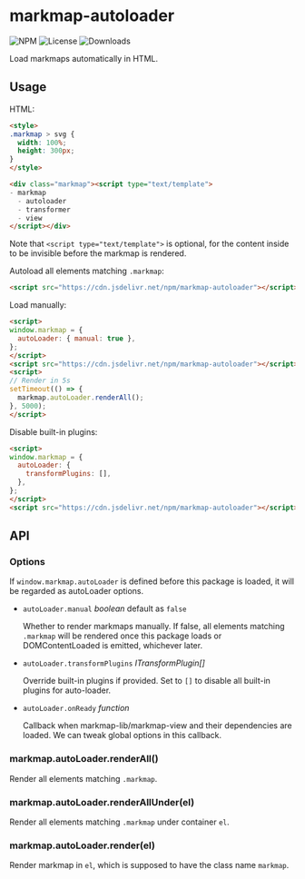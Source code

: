 # markmap-autoloader

![NPM](https://img.shields.io/npm/v/markmap-autoloader.svg)
![License](https://img.shields.io/npm/l/markmap-autoloader.svg)
![Downloads](https://img.shields.io/npm/dt/markmap-autoloader.svg)

Load markmaps automatically in HTML.

## Usage

HTML:

```html
<style>
.markmap > svg {
  width: 100%;
  height: 300px;
}
</style>

<div class="markmap"><script type="text/template">
- markmap
  - autoloader
  - transformer
  - view
</script></div>
```

Note that `<script type="text/template">` is optional, for the content inside to be invisible before the markmap is rendered.

Autoload all elements matching `.markmap`:

```html
<script src="https://cdn.jsdelivr.net/npm/markmap-autoloader"></script>
```

Load manually:

```html
<script>
window.markmap = {
  autoLoader: { manual: true },
};
</script>
<script src="https://cdn.jsdelivr.net/npm/markmap-autoloader"></script>
<script>
// Render in 5s
setTimeout(() => {
  markmap.autoLoader.renderAll();
}, 5000);
</script>
```

Disable built-in plugins:

```html
<script>
window.markmap = {
  autoLoader: {
    transformPlugins: [],
  },
};
</script>
<script src="https://cdn.jsdelivr.net/npm/markmap-autoloader"></script>
```

## API

### Options

If `window.markmap.autoLoader` is defined before this package is loaded, it will be regarded as autoLoader options.

- `autoLoader.manual` *boolean* default as `false`

    Whether to render markmaps manually. If false, all elements matching `.markmap` will be rendered once this package loads or DOMContentLoaded is emitted, whichever later.

- `autoLoader.transformPlugins` *ITransformPlugin[]*

    Override built-in plugins if provided. Set to `[]` to disable all built-in plugins for auto-loader.

- `autoLoader.onReady` *function*

    Callback when markmap-lib/markmap-view and their dependencies are loaded. We can tweak global options in this callback.

### markmap.autoLoader.renderAll()

Render all elements matching `.markmap`.

### markmap.autoLoader.renderAllUnder(el)

Render all elements matching `.markmap` under container `el`.

### markmap.autoLoader.render(el)

Render markmap in `el`, which is supposed to have the class name `markmap`.
